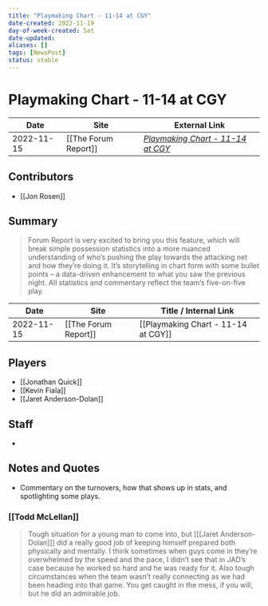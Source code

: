 ```yaml
---
title: "Playmaking Chart - 11-14 at CGY"
date-created: 2022-11-19
day-of-week-created: Sat
date-updated: 
aliases: []
tags: [NewsPost]
status: stable
---
```


# Playmaking Chart - 11-14 at CGY

| Date       | Site                 | External Link                                                                               |
| ---------- | -------------------- | ------------------------------------------------------------------------------------------- |
| 2022-11-15 | [[The Forum Report]] | [*Playmaking Chart - 11-14 at CGY*](https://theforumreport.com/playmaking-chart-11-14-cgy/) |

## Contributors
- [[Jon Rosen]]

## Summary
> Forum Report is very excited to bring you this feature, which will break simple possession statistics into a more nuanced understanding of who’s pushing the play towards the attacking net and how they’re doing it. It’s storytelling in chart form with some bullet points – a data-driven enhancement to what you saw the previous night. All statistics and commentary reflect the team’s five-on-five play.

| Date | Site | Title / Internal Link | 
| ---- | ---- | --------------------- |
| 2022-11-15 | [[The Forum Report]]    | [[Playmaking Chart - 11-14 at CGY]]                                                                                                                                                                                                                                                           |

## Players
- [[Jonathan Quick]]
- [[Kevin Fiala]]
- [[Jaret Anderson-Dolan]]

## Staff
- 

## Notes and Quotes
- Commentary on the turnovers, how that shows up in stats, and spotlighting some plays.

### [[Todd McLellan]]
> Tough situation for a young man to come into, but \[[[Jaret Anderson-Dolan]]] did a really good job of keeping himself prepared both physically and mentally. I think sometimes when guys come in they’re overwhelmed by the speed and the pace, I didn’t see that in JAD’s case because he worked so hard and he was ready for it. Also tough circumstances when the team wasn’t really connecting as we had been heading into that game. You get caught in the mess, if you will, but he did an admirable job.

